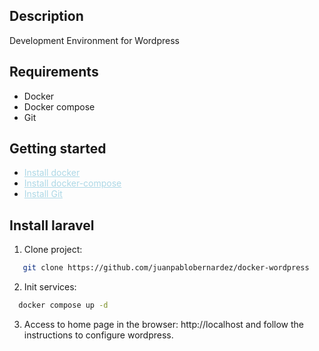 
<a name="readme-top"></a>
## Description

Development Environment for Wordpress


<!-- GETTING STARTED -->
## Requirements

* Docker
* Docker compose
* Git

## Getting started
* <a style="color:lightblue;" href="https://www.digitalocean.com/community/tutorials/how-to-install-and-use-docker-on-ubuntu-20-04" target="_blank">Install docker</a> 
* <a style="color:lightblue;" href="https://docs.docker.com/compose/install/linux/" target="_blank">Install docker-compose</a> 
* <a style="color:lightblue;" href="https://git-scm.com/book/en/v2/Getting-Started-Installing-Git" target="_blank">Install Git</a>
## Install laravel

1. Clone project:
  ```sh
     git clone https://github.com/juanpablobernardez/docker-wordpress
  ```

2. Init services:
  ```sh
    docker compose up -d 
  ```
3. Access to home page in the browser: http://localhost and follow the instructions to configure wordpress.


